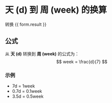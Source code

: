# 天 (d) 到 周 (week) 的换算

<script setup>
import { onMounted, reactive, inject, ref } from 'vue'
import { NButton, NForm, NFormItem, NInput, NInputNumber, NSelect, NCard, useMessage } from 'naive-ui'
import { defineClientComponent } from 'vitepress'

const convert = inject('convert')

const form = reactive({
  number: null,
  result: '',
})

const convertHandler = () => {
  if (form.number !== null && !isNaN(form.number)) {
    const convertedValue = parseFloat(form.number) / 7
    form.result = `${form.number}d = ${convertedValue.toFixed(3)}week`
  } else {
    form.result = '请输入有效的数值。'
  }
}
</script>

<n-form size="large" :model="form">
  <n-form-item label="天 (d)">
    <n-input-number v-model:value="form.number" placeholder="输入天" style="width: 100%" />
  </n-form-item>
  <n-form-item>
    <n-button type="primary" @click="convertHandler" block>转换</n-button>
  </n-form-item>
</n-form>

<n-card title="换算结果">
  {{ form.result }}
</n-card>

## 公式

从 **天 (d)** 转换到 **周 (week)** 的公式为：
$$ week = \frac{d}{7} $$

### 示例
- 7d = 1week
- 0.7d = 0.1week
- 3.5d = 0.5week